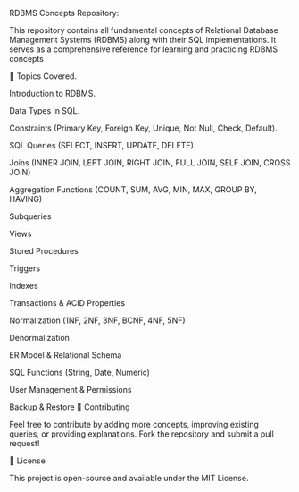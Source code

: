 RDBMS Concepts Repository:

This repository contains all fundamental concepts of Relational Database Management Systems (RDBMS) along with their SQL implementations. It serves as a comprehensive reference for learning and practicing RDBMS concepts

📌 Topics Covered.

Introduction to RDBMS.

Data Types in SQL.

Constraints (Primary Key, Foreign Key, Unique, Not Null, Check, Default).

SQL Queries (SELECT, INSERT, UPDATE, DELETE)

Joins (INNER JOIN, LEFT JOIN, RIGHT JOIN, FULL JOIN, SELF JOIN, CROSS JOIN)

Aggregation Functions (COUNT, SUM, AVG, MIN, MAX, GROUP BY, HAVING)

Subqueries

Views

Stored Procedures

Triggers

Indexes

Transactions & ACID Properties

Normalization (1NF, 2NF, 3NF, BCNF, 4NF, 5NF)

Denormalization

ER Model & Relational Schema

SQL Functions (String, Date, Numeric)

User Management & Permissions

Backup & Restore
🌟 Contributing

Feel free to contribute by adding more concepts, improving existing queries, or providing explanations. Fork the repository and submit a pull request!

📜 License

This project is open-source and available under the MIT License.
